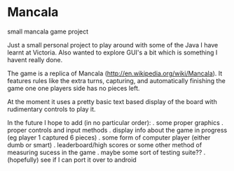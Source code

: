 Mancala
=======

small mancala game project

Just a small personal project to play around with some of the Java I have learnt at Victoria.
Also wanted to explore GUI's a bit which is something I havent really done.

The game is a replica of Mancala (http://en.wikipedia.org/wiki/Mancala).
It features rules like the extra turns, capturing, and automatically finishing the game one one players side has no
pieces left.

At the moment it uses a pretty basic text based display of the board with rudimentary controls to play it.

In the future I hope to add (in no particular order):
. some proper graphics
. proper controls and input methods
. display info about the game in progress (eg player 1 captured 6 pieces)
. some form of computer player (either dumb or smart)
. leaderboard/high scores or some other method of measuring sucess in the game
. maybe some sort of testing suite??
. (hopefully) see if I can port it over to android
